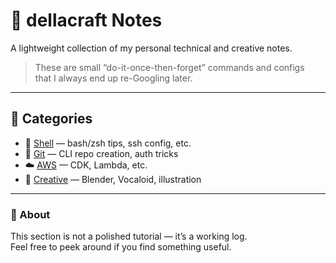 # 🧠 dellacraft Notes

A lightweight collection of my personal technical and creative notes.

> These are small “do-it-once-then-forget” commands and configs  
> that I always end up re-Googling later.

---

## 📂 Categories
- 🐚 [Shell](./shell) — bash/zsh tips, ssh config, etc.
- 🧰 [Git](./git) — CLI repo creation, auth tricks
- ☁️ [AWS](./aws) — CDK, Lambda, etc.
- 🎨 [Creative](./creative) — Blender, Vocaloid, illustration

---

### 💬 About
This section is not a polished tutorial — it’s a working log.  
Feel free to peek around if you find something useful.
